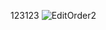 123123
![EditOrder2](https://user-images.githubusercontent.com/37786579/180710694-c02f6316-47fd-4e1b-91a4-eb0368c9f0b4.png)
